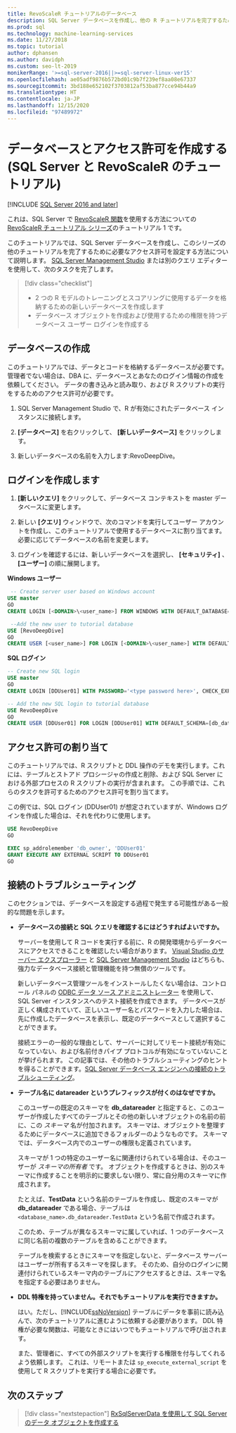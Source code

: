 ```yaml
---
title: RevoScaleR チュートリアルのデータベース
description: SQL Server データベースを作成し、他の R チュートリアルを完了するために必要なアクセス許可を設定します。
ms.prod: sql
ms.technology: machine-learning-services
ms.date: 11/27/2018
ms.topic: tutorial
author: dphansen
ms.author: davidph
ms.custom: seo-lt-2019
monikerRange: '>=sql-server-2016||>=sql-server-linux-ver15'
ms.openlocfilehash: ae05adf9876b572bd01c9b7f239ef8aa08e67337
ms.sourcegitcommit: 3bd188e652102f3703812af53ba877cce94b44a9
ms.translationtype: HT
ms.contentlocale: ja-JP
ms.lasthandoff: 12/15/2020
ms.locfileid: "97489972"
---
```

# <a name="create-a-database-and-permissions-sql-server-and-revoscaler-tutorial"></a>データベースとアクセス許可を作成する (SQL Server と RevoScaleR のチュートリアル)
[!INCLUDE [SQL Server 2016 and later](../../includes/applies-to-version/sqlserver2016.md)]

これは、SQL Server で [RevoScaleR 関数](/machine-learning-server/r-reference/revoscaler/revoscaler)を使用する方法についての [RevoScaleR チュートリアル シリーズ](deepdive-data-science-deep-dive-using-the-revoscaler-packages.md)のチュートリアル 1 です。

このチュートリアルでは、SQL Server データベースを作成し、このシリーズの他のチュートリアルを完了するために必要なアクセス許可を設定する方法について説明します。 [SQL Server Management Studio](../../ssms/download-sql-server-management-studio-ssms.md) または別のクエリ エディターを使用して、次のタスクを完了します。

> [!div class="checklist"]
> * 2 つの R モデルのトレーニングとスコアリングに使用するデータを格納するための新しいデータベースを作成します
> * データベース オブジェクトを作成および使用するための権限を持つデータベース ユーザー ログインを作成する
  
## <a name="create-the-database"></a>データベースの作成

このチュートリアルでは、データとコードを格納するデータベースが必要です。 管理者でない場合は、DBA に、データベースとあなたのログイン情報の作成を依頼してください。 データの書き込みと読み取り、および R スクリプトの実行をするためのアクセス許可が必要です。

1. SQL Server Management Studio で、R が有効にされたデータベース インスタンスに接続します。

2. **[データベース]** を右クリックして、 **[新しいデータベース]** をクリックします。
  
2. 新しいデータベースの名前を入力します:RevoDeepDive。
  
## <a name="create-a-login"></a>ログインを作成します
  
1. **[新しいクエリ]** をクリックして、データベース コンテキストを master データベースに変更します。
  
2. 新しい **[クエリ]** ウィンドウで、次のコマンドを実行してユーザー アカウントを作成し、このチュートリアルで使用するデータベースに割り当てます。 必要に応じてデータベースの名前を変更します。

3. ログインを確認するには、新しいデータベースを選択し、 **[セキュリティ]** 、 **[ユーザー]** の順に展開します。
  
**Windows ユーザー**
  
```sql
 -- Create server user based on Windows account
USE master
GO
CREATE LOGIN [<DOMAIN>\<user_name>] FROM WINDOWS WITH DEFAULT_DATABASE=[RevoDeepDive]

 --Add the new user to tutorial database
USE [RevoDeepDive]
GO
CREATE USER [<user_name>] FOR LOGIN [<DOMAIN>\<user_name>] WITH DEFAULT_SCHEMA=[db_datareader]
```

**SQL ログイン**

```sql
-- Create new SQL login
USE master
GO
CREATE LOGIN [DDUser01] WITH PASSWORD='<type password here>', CHECK_EXPIRATION=OFF, CHECK_POLICY=OFF;

-- Add the new SQL login to tutorial database
USE RevoDeepDive
GO
CREATE USER [DDUser01] FOR LOGIN [DDUser01] WITH DEFAULT_SCHEMA=[db_datareader]
```

## <a name="assign-permissions"></a>アクセス許可の割り当て

このチュートリアルでは、R スクリプトと DDL 操作のデモを実行します。これには、テーブルとストアド プロシージャの作成と削除、および SQL Server における外部プロセスの R スクリプトの実行が含まれます。 この手順では、これらのタスクを許可するためのアクセス許可を割り当てます。

この例では、SQL ログイン (DDUser01) が想定されていますが、Windows ログインを作成した場合は、それを代わりに使用します。

```sql
USE RevoDeepDive
GO

EXEC sp_addrolemember 'db_owner', 'DDUser01'
GRANT EXECUTE ANY EXTERNAL SCRIPT TO DDUser01
GO
```

## <a name="troubleshoot-connections"></a>接続のトラブルシューティング

このセクションでは、データベースを設定する過程で発生する可能性がある一般的な問題を示します。

- **データベースの接続と SQL クエリを確認するにはどうすればよいですか。**
  
    サーバーを使用して R コードを実行する前に、R の開発環境からデータベースにアクセスできることを確認したい場合があります。 [Visual Studio のサーバー エクスプローラー](/previous-versions/x603htbk(v=vs.140)) と [SQL Server Management Studio](../../ssms/download-sql-server-management-studio-ssms.md) はどちらも、強力なデータベース接続と管理機能を持つ無償のツールです。
  
    新しいデータベース管理ツールをインストールしたくない場合は、コントロール パネルの [ODBC データ ソース アドミニストレーター](../../odbc/admin/odbc-data-source-administrator.md) を使用して、SQL Server インスタンスへのテスト接続を作成できます。 データベースが正しく構成されていて、正しいユーザー名とパスワードを入力した場合は、先に作成したデータベースを表示し、既定のデータベースとして選択することができます。
  
    接続エラーの一般的な理由として、サーバーに対してリモート接続が有効になっていない、および名前付きパイプ プロトコルが有効になっていないことが挙げられます。 この記事では、その他のトラブルシューティングのヒントを得ることができます。[SQL Server データベース エンジンへの接続のトラブルシューティング](../../database-engine/configure-windows/troubleshoot-connecting-to-the-sql-server-database-engine.md)。
  
- **テーブル名に datareader というプレフィックスが付くのはなぜですか。**
  
    このユーザーの既定のスキーマを **db_datareader** と指定すると、このユーザーが作成したすべてのテーブルとその他の新しいオブジェクトの名前の前に、この *スキーマ* 名が付加されます。 スキーマは、オブジェクトを整理するためにデータベースに追加できるフォルダーのようなものです。 スキーマでは、データベース内でのユーザーの権限も定義されています。
  
    スキーマが 1 つの特定のユーザー名に関連付けられている場合は、そのユーザーが _スキーマの所有者_ です。 オブジェクトを作成するときは、別のスキーマに作成することを明示的に要求しない限り、常に自分用のスキーマに作成されます。
  
    たとえば、**TestData** という名前のテーブルを作成し、既定のスキーマが **db_datareader** である場合、テーブルは `<database_name>.db_datareader.TestData` という名前で作成されます。
  
    このため、テーブルが異なるスキーマに属していれば、1 つのデータベースに同じ名前の複数のテーブルを含めることができます。
   
    テーブルを検索するときにスキーマを指定しないと、データベース サーバーはユーザーが所有するスキーマを探します。 そのため、自分のログインに関連付けられているスキーマ内のテーブルにアクセスするときは、スキーマ名を指定する必要はありません。
  
- **DDL 特権を持っていません。それでもチュートリアルを実行できますか。**
  
    はい。ただし、[!INCLUDE[ssNoVersion](../../includes/ssnoversion-md.md)] テーブルにデータを事前に読み込んで、次のチュートリアルに進むように依頼する必要があります。 DDL 特権が必要な関数は、可能なときにはいつでもチュートリアルで呼び出されます。

    また、管理者に、すべての外部スクリプトを実行する権限を付与してくれるよう依頼します。 これは、リモートまたは `sp_execute_external_script` を使用して R スクリプトを実行する場合に必要です。

## <a name="next-steps"></a>次のステップ

> [!div class="nextstepaction"]
> [RxSqlServerData を使用して SQL Server のデータ オブジェクトを作成する](../../machine-learning/tutorials/deepdive-create-sql-server-data-objects-using-rxsqlserverdata.md)
